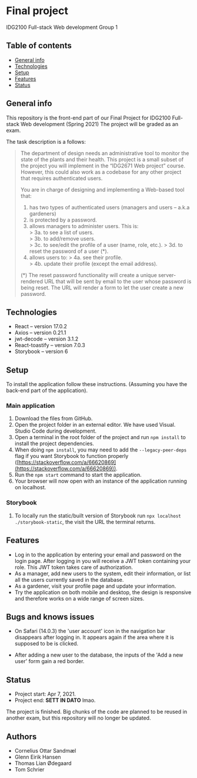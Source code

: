 # Final project
IDG2100 Full-stack Web development
Group 1

## Table of contents
* [General info](#general-info)
* [Technologies](#technologies)
* [Setup](#setup)
* [Features](#features)
* [Status](#status)

## General info
This repository is the front-end part of our Final Project for IDG2100 Full-stack Web development (Spring 2021) The project will be graded as an exam.

The task description is a follows:

> The department of design needs an administrative tool to monitor the
> state of the plants and their health.  This project is a small subset
> of the project you will implement in the “IDG2671 Web project” course.
> However, this could also work as a codebase for any other project that
> requires authenticated users.
> 
> You are in charge of designing and implementing a Web-based tool that:
> 
>  1. has two types of authenticated users (managers and users – a.k.a gardeners)
>  2. is protected by a password.
>  3. allows managers to administer users. This is: 	 
	>  3a. to see a list of users. 	 
	>  3b. to add/remove users.	 
	>  3c. to see/edit the profile of a user (name, role, etc.).
	>  3d. to reset the password of a user (*).
> 4. allows users to: 
	> 4a. see their profile.	
	> 4b. update their profile (except the email address).
> 
> (*) The reset password functionality will create a unique
> server-rendered URL that will be sent by email to the user whose
> password is being reset. The URL will render a form to let the user
> create a new password.

## Technologies
* React – version 17.0.2
* Axios – version 0.21.1
* jwt-decode – version 3.1.2
* React-toastify – version 7.0.3
* Storybook – version 6

## Setup
To install the application follow these instructions. (Assuming you have the back-end part of the application).

### Main application
 1. Download the files from GitHub.
 2. Open the project folder in an external editor. We have used Visual.
    Studio Code during development.
 3. Open a terminal in the root folder of the project and run `npm install` to install the project dependencies.
 4. When doing `npm install`, you may need to add the `--legacy-peer-deps` flag if you want Storybook to function properly ([https://stackoverflow.com/a/66620869](https://stackoverflow.com/a/66620869)).
 5. Run the `npm start` command to start the application.
 6. Your browser will now open with an instance of the application running on localhost.

 ### Storybook
 1. To locally run the static/built version of Storybook run `npx localhost ./storybook-static`, the visit the URL the terminal returns.

## Features

 - Log in to the application by entering your email and password on the login page. After logging in you will receive a JWT token containing your role. This JWT token takes care of authorization.
 - As a manager, add new users to the system, edit their information, or list all the users currently saved in the database.
 - As a gardener, visit your profile page and update your information.
 - Try the application on both mobile and desktop, the design is responsive and therefore works on a wide range of screen sizes.

## Bugs and knows issues

 - On Safari (14.0.3) the 'user account' icon in the navigation bar
   disappears after logging in. It appears again if the area where it is
   supposed to be is clicked.
   
 - After adding a new user to the database, the inputs of the 'Add a new
   user' form gain a red border.

## Status

 - Project start: Apr 7, 2021.
 - Project end: **SETT IN DATO** lmao.

The project is finished. Big chunks of the code are planned to be reused in another exam, but this repository will no longer be updated.

## Authors

 - Cornelius Ottar Sandmæl
 - Glenn Eirik Hansen
 - Thomas Lian Ødegaard
 - Tom Schrier
